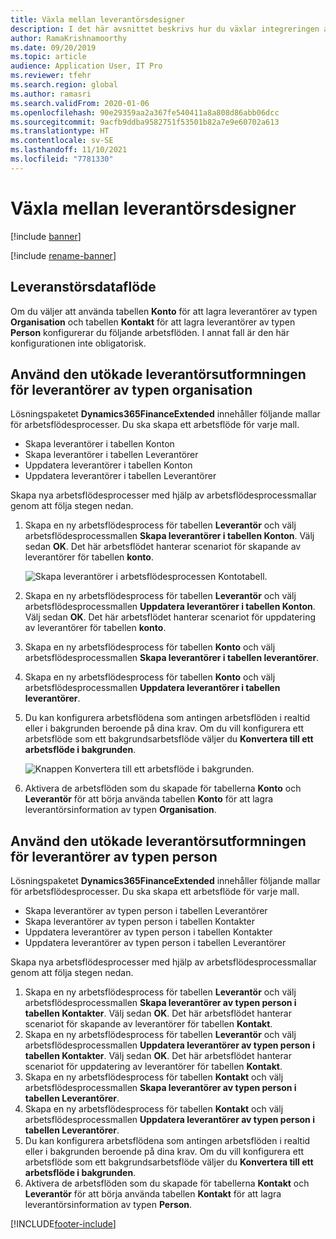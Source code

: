 ```yaml
---
title: Växla mellan leverantörsdesigner
description: I det här avsnittet beskrivs hur du växlar integreringen av leverantörsdata mellan Finance and Operations-appar och Dataverse.
author: RamaKrishnamoorthy
ms.date: 09/20/2019
ms.topic: article
audience: Application User, IT Pro
ms.reviewer: tfehr
ms.search.region: global
ms.author: ramasri
ms.search.validFrom: 2020-01-06
ms.openlocfilehash: 90e29359aa2a367fe540411a8a808d86abb06dcc
ms.sourcegitcommit: 9acfb9ddba9582751f53501b82a7e9e60702a613
ms.translationtype: HT
ms.contentlocale: sv-SE
ms.lasthandoff: 11/10/2021
ms.locfileid: "7781330"
---
```

# <a name="switch-between-vendor-designs"></a>Växla mellan leverantörsdesigner

[!include [banner](../../includes/banner.md)]

[!include [rename-banner](~/includes/cc-data-platform-banner.md)]



## <a name="vendor-data-flow"></a>Leveranstörsdataflöde 

Om du väljer att använda tabellen **Konto** för att lagra leverantörer av typen **Organisation** och tabellen **Kontakt** för att lagra leverantörer av typen **Person** konfigurerar du följande arbetsflöden. I annat fall är den här konfigurationen inte obligatorisk.

## <a name="use-the-extended-vendor-design-for-vendors-of-the-organization-type"></a>Använd den utökade leverantörsutformningen för leverantörer av typen organisation

Lösningspaketet **Dynamics365FinanceExtended** innehåller följande mallar för arbetsflödesprocesser. Du ska skapa ett arbetsflöde för varje mall.

+ Skapa leverantörer i tabellen Konton
+ Skapa leverantörer i tabellen Leverantörer
+ Uppdatera leverantörer i tabellen Konton
+ Uppdatera leverantörer i tabellen Leverantörer

Skapa nya arbetsflödesprocesser med hjälp av arbetsflödesprocessmallar genom att följa stegen nedan.

1. Skapa en ny arbetsflödesprocess för tabellen **Leverantör** och välj arbetsflödesprocessmallen **Skapa leverantörer i tabellen Konton**. Välj sedan **OK**. Det här arbetsflödet hanterar scenariot för skapande av leverantörer för tabellen **konto**.

    ![Skapa leverantörer i arbetsflödesprocessen Kontotabell.](media/create_process.png)

2. Skapa en ny arbetsflödesprocess för tabellen **Leverantör** och välj arbetsflödesprocessmallen **Uppdatera leverantörer i tabellen Konton**. Välj sedan **OK**. Det här arbetsflödet hanterar scenariot för uppdatering av leverantörer för tabellen **konto**.
3. Skapa en ny arbetsflödesprocess för tabellen **Konto** och välj arbetsflödesprocessmallen **Skapa leverantörer i tabellen leverantörer**.
4. Skapa en ny arbetsflödesprocess för tabellen **Konto** och välj arbetsflödesprocessmallen **Uppdatera leverantörer i tabellen leverantörer**.
5. Du kan konfigurera arbetsflödena som antingen arbetsflöden i realtid eller i bakgrunden beroende på dina krav. Om du vill konfigurera ett arbetsflöde som ett bakgrundsarbetsflöde väljer du **Konvertera till ett arbetsflöde i bakgrunden**.

    ![Knappen Konvertera till ett arbetsflöde i bakgrunden.](media/background_workflow.png)

6. Aktivera de arbetsflöden som du skapade för tabellerna **Konto** och **Leverantör** för att börja använda tabellen **Konto** för att lagra leverantörsinformation av typen **Organisation**.

## <a name="use-the-extended-vendor-design-for-vendors-of-the-person-type"></a>Använd den utökade leverantörsutformningen för leverantörer av typen person

Lösningspaketet **Dynamics365FinanceExtended** innehåller följande mallar för arbetsflödesprocesser. Du ska skapa ett arbetsflöde för varje mall.

+ Skapa leverantörer av typen person i tabellen Leverantörer
+ Skapa leverantörer av typen person i tabellen Kontakter
+ Uppdatera leverantörer av typen person i tabellen Kontakter
+ Uppdatera leverantörer av typen person i tabellen Leverantörer

Skapa nya arbetsflödesprocesser med hjälp av arbetsflödesprocessmallar genom att följa stegen nedan.

1. Skapa en ny arbetsflödesprocess för tabellen **Leverantör** och välj arbetsflödesprocessmallen **Skapa leverantörer av typen person i tabellen Kontakter**. Välj sedan **OK**. Det här arbetsflödet hanterar scenariot för skapande av leverantörer för tabellen **Kontakt**.
2. Skapa en ny arbetsflödesprocess för tabellen **Leverantör** och välj arbetsflödesprocessmallen **Uppdatera leverantörer av typen person i tabellen Kontakter**. Välj sedan **OK**. Det här arbetsflödet hanterar scenariot för uppdatering av leverantörer för tabellen **Kontakt**.
3. Skapa en ny arbetsflödesprocess för tabellen **Kontakt** och välj arbetsflödesprocessmallen **Skapa leverantörer av typen person i tabellen Leverantörer**.
4. Skapa en ny arbetsflödesprocess för tabellen **Kontakt** och välj arbetsflödesprocessmallen **Uppdatera leverantörer av typen person i tabellen Leverantörer**.
5. Du kan konfigurera arbetsflödena som antingen arbetsflöden i realtid eller i bakgrunden beroende på dina krav. Om du vill konfigurera ett arbetsflöde som ett bakgrundsarbetsflöde väljer du **Konvertera till ett arbetsflöde i bakgrunden**.
6. Aktivera de arbetsflöden som du skapade för tabellerna **Kontakt** och **Leverantör** för att börja använda tabellen **Kontakt** för att lagra leverantörsinformation av typen **Person**.


[!INCLUDE[footer-include](../../../../includes/footer-banner.md)]